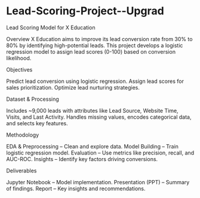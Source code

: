 # Lead-Scoring-Project--Upgrad
Lead Scoring Model for X Education


Overview
X Education aims to improve its lead conversion rate from 30% to 80% by identifying high-potential leads. This project develops a logistic regression model to assign lead scores (0-100) based on conversion likelihood.

Objectives

Predict lead conversion using logistic regression.
Assign lead scores for sales prioritization.
Optimize lead nurturing strategies.

Dataset & Processing

Includes ~9,000 leads with attributes like Lead Source, Website Time, Visits, and Last Activity.
Handles missing values, encodes categorical data, and selects key features.

Methodology

EDA & Preprocessing – Clean and explore data.
Model Building – Train logistic regression model.
Evaluation – Use metrics like precision, recall, and AUC-ROC.
Insights – Identify key factors driving conversions.

Deliverables

Jupyter Notebook – Model implementation.
Presentation (PPT) – Summary of findings.
Report – Key insights and recommendations.
